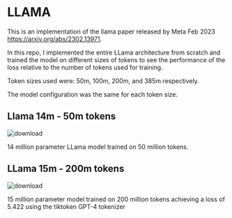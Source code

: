 # LLAMA

This is an implementation of the llama paper released by Meta Feb 2023 https://arxiv.org/abs/2302.13971.

In this repo, I implemented the entire LLama architecture from scratch and trained the model on different sizes of tokens to see the performance of the loss relative to 
the number of tokens used for training.

Token sizes used were: 50m, 100m, 200m, and 385m respectively.

The model configuration was the same for each token size.

## Llama 14m - 50m tokens

![download](https://github.com/user-attachments/assets/d3780756-c4cd-49c4-9293-a7c2eb473909)

14 million parameter LLama model trained on 50 million tokens.

## LLama 15m - 200m tokens

![download](https://github.com/user-attachments/assets/98f54a85-8f98-4611-9c55-eb96a1985271)

15 million parameter model trained on 200 million tokens achieving a loss of 5.422 using the tiktoken GPT-4 tokenizer
